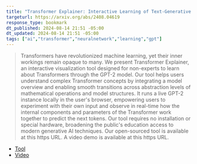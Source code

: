 ```yaml
---
title: "Transformer Explainer: Interactive Learning of Text-Generative Models"
targeturl: https://arxiv.org/abs/2408.04619
response_type: bookmark
dt_published: 2024-08-14 21:51 -05:00
dt_updated: 2024-08-14 21:51 -05:00
tags: ["ai","transformer","neuralnetwork","learning","gpt"]
---
```


> Transformers have revolutionized machine learning, yet their inner workings remain opaque to many. We present Transformer Explainer, an interactive visualization tool designed for non-experts to learn about Transformers through the GPT-2 model. Our tool helps users understand complex Transformer concepts by integrating a model overview and enabling smooth transitions across abstraction levels of mathematical operations and model structures. It runs a live GPT-2 instance locally in the user's browser, empowering users to experiment with their own input and observe in real-time how the internal components and parameters of the Transformer work together to predict the next tokens. Our tool requires no installation or special hardware, broadening the public's education access to modern generative AI techniques. Our open-sourced tool is available at this https URL. A video demo is available at this https URL. 

- [Tool](https://poloclub.github.io/transformer-explainer/)
- [Video](https://youtu.be/ECR4oAwocjs)
